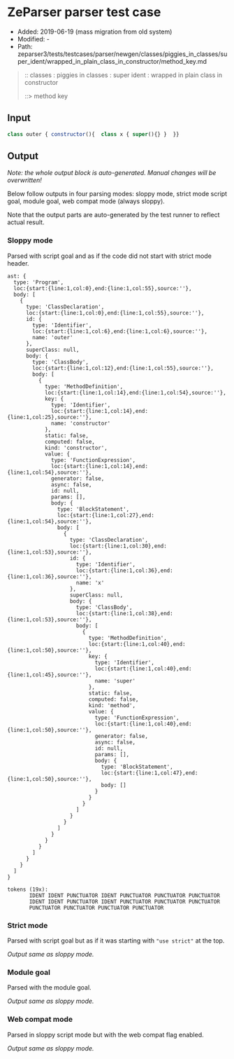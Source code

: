 # ZeParser parser test case

- Added: 2019-06-19 (mass migration from old system)
- Modified: -
- Path: zeparser3/tests/testcases/parser/newgen/classes/piggies_in_classes/super_ident/wrapped_in_plain_class_in_constructor/method_key.md

> :: classes : piggies in classes : super ident : wrapped in plain class in constructor
>
> ::> method key

## Input

`````js
class outer { constructor(){  class x { super(){} }  }}
`````

## Output

_Note: the whole output block is auto-generated. Manual changes will be overwritten!_

Below follow outputs in four parsing modes: sloppy mode, strict mode script goal, module goal, web compat mode (always sloppy).

Note that the output parts are auto-generated by the test runner to reflect actual result.

### Sloppy mode

Parsed with script goal and as if the code did not start with strict mode header.

`````
ast: {
  type: 'Program',
  loc:{start:{line:1,col:0},end:{line:1,col:55},source:''},
  body: [
    {
      type: 'ClassDeclaration',
      loc:{start:{line:1,col:0},end:{line:1,col:55},source:''},
      id: {
        type: 'Identifier',
        loc:{start:{line:1,col:6},end:{line:1,col:6},source:''},
        name: 'outer'
      },
      superClass: null,
      body: {
        type: 'ClassBody',
        loc:{start:{line:1,col:12},end:{line:1,col:55},source:''},
        body: [
          {
            type: 'MethodDefinition',
            loc:{start:{line:1,col:14},end:{line:1,col:54},source:''},
            key: {
              type: 'Identifier',
              loc:{start:{line:1,col:14},end:{line:1,col:25},source:''},
              name: 'constructor'
            },
            static: false,
            computed: false,
            kind: 'constructor',
            value: {
              type: 'FunctionExpression',
              loc:{start:{line:1,col:14},end:{line:1,col:54},source:''},
              generator: false,
              async: false,
              id: null,
              params: [],
              body: {
                type: 'BlockStatement',
                loc:{start:{line:1,col:27},end:{line:1,col:54},source:''},
                body: [
                  {
                    type: 'ClassDeclaration',
                    loc:{start:{line:1,col:30},end:{line:1,col:53},source:''},
                    id: {
                      type: 'Identifier',
                      loc:{start:{line:1,col:36},end:{line:1,col:36},source:''},
                      name: 'x'
                    },
                    superClass: null,
                    body: {
                      type: 'ClassBody',
                      loc:{start:{line:1,col:38},end:{line:1,col:53},source:''},
                      body: [
                        {
                          type: 'MethodDefinition',
                          loc:{start:{line:1,col:40},end:{line:1,col:50},source:''},
                          key: {
                            type: 'Identifier',
                            loc:{start:{line:1,col:40},end:{line:1,col:45},source:''},
                            name: 'super'
                          },
                          static: false,
                          computed: false,
                          kind: 'method',
                          value: {
                            type: 'FunctionExpression',
                            loc:{start:{line:1,col:40},end:{line:1,col:50},source:''},
                            generator: false,
                            async: false,
                            id: null,
                            params: [],
                            body: {
                              type: 'BlockStatement',
                              loc:{start:{line:1,col:47},end:{line:1,col:50},source:''},
                              body: []
                            }
                          }
                        }
                      ]
                    }
                  }
                ]
              }
            }
          }
        ]
      }
    }
  ]
}

tokens (19x):
       IDENT IDENT PUNCTUATOR IDENT PUNCTUATOR PUNCTUATOR PUNCTUATOR
       IDENT IDENT PUNCTUATOR IDENT PUNCTUATOR PUNCTUATOR PUNCTUATOR
       PUNCTUATOR PUNCTUATOR PUNCTUATOR PUNCTUATOR
`````

### Strict mode

Parsed with script goal but as if it was starting with `"use strict"` at the top.

_Output same as sloppy mode._

### Module goal

Parsed with the module goal.

_Output same as sloppy mode._

### Web compat mode

Parsed in sloppy script mode but with the web compat flag enabled.

_Output same as sloppy mode._
